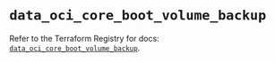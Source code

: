 # `data_oci_core_boot_volume_backup`

Refer to the Terraform Registry for docs: [`data_oci_core_boot_volume_backup`](https://registry.terraform.io/providers/oracle/oci/6.37.0/docs/data-sources/core_boot_volume_backup).
